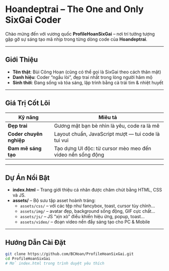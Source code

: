 #  Hoandeptrai – The One and Only SixGai Coder

Chào mừng đến với vương quốc **ProfileHoanSixGai** – nơi trí tưởng tượng gặp gỡ sự sáng tạo mã nhịp trong từng dòng code của **Hoandeptrai**.

---

##  Giới Thiệu

- **Tên thật**: Bùi Công Hoan (cũng có thể gọi là SixGai theo cách thân mật)
- **Danh hiệu**: Coder “ngầu lòi”, đẹp trai nhất trong lòng người hâm mộ
- **Sinh thời**: Đang sống và tỏa sáng, lập trình bằng cả trái tim & nhiệt huyết

---

##  Giá Trị Cốt Lõi

| Kỹ năng | Miêu tả |
|---------|---------|
| **Đẹp trai** | Gương mặt bạn bè nhìn là yêu, code ra là mê |
| **Coder chuyên nghiệp** | Layout chuẩn, JavaScript mượt — tui code là tui vui |
| **Đam mê sáng tạo** | Tạo dựng UI độc: từ cursor mèo meo đến video nền sống động |

---

##  Dự Án Nổi Bật

- **index.html** – Trang giới thiệu cá nhân được chăm chút bằng HTML, CSS và JS.
- **assets/** – Bộ sưu tập asset hoành tráng:
  - `assets/css/` – với các tệp như fancybox, toast, cursor tùy chỉnh...
  - `assets/img/` – avatar đẹp, background sống động, GIF cực chất...
  - `assets/js/` – JS “xịn xò” điều khiển hiệu ứng, popup, toast...
  - `assets/video/` – đoạn video nền đầy sáng tạo cho PC & Mobile

---

##  Hướng Dẫn Cài Đặt

```bash
git clone https://github.com/BCHoan/ProfileHoanSixGai.git
cd ProfileHoanSixGai
# Mở index.html trong trình duyệt yêu thích
